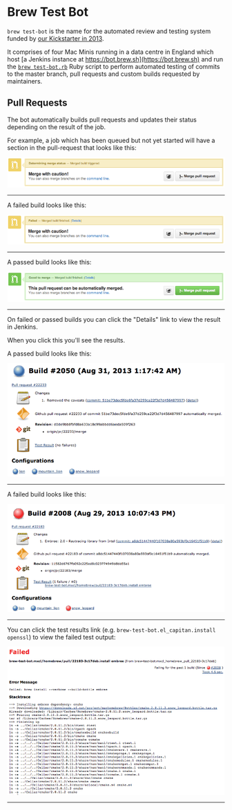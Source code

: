 # Brew Test Bot
`brew test-bot` is the name for the automated review and testing system funded
by [our Kickstarter in 2013](https://www.kickstarter.com/projects/homebrew/brew-test-bot).

It comprises of four Mac Minis running in a data centre in England which host
[a Jenkins instance at https://bot.brew.sh](https://bot.brew.sh) and run the
[`brew test-bot.rb`](https://github.com/Homebrew/brew/blob/master/Library/Homebrew/dev-cmd/test-bot.rb)
Ruby script to perform automated testing of commits to the master branch, pull
requests and custom builds requested by maintainers.

## Pull Requests

The bot automatically builds pull requests and updates their status depending
on the result of the job.

For example, a job which has been queued but not yet started will have a
section in the pull-request that looks like this:


![Triggered Pull Request](images/brew-test-bot-triggered-pr.png)

---

A failed build looks like this:


![Failed Pull Request](images/brew-test-bot-failed-pr.png)

---

A passed build looks like this:


![Passed Pull Request](images/brew-test-bot-passed-pr.png)

---

On failed or passed builds you can click the "Details" link to view the result
in Jenkins.

When you click this you'll see the results.

A passed build looks like this:


![Passed Jenkins Build](images/brew-test-bot-passed-jenkins.png)

---

A failed build looks like this:


![Failed Jenkins Build](images/brew-test-bot-failed-jenkins.png)

---

You can click the test results link
(e.g. `brew-test-bot.el_capitan.install openssl`) to
view the failed test output:

![Failed Test](images/brew-test-bot-failed-test.png)

---
